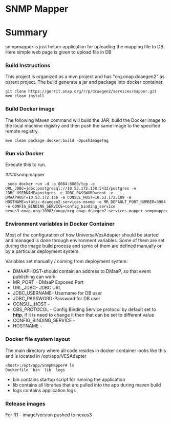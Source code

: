 # SNMP Mapper

# Summary
snmpmapper is just helper application for uploading the mapping file to DB. Here simple web page is given to upload file in DB 

### Build Instructions

This project is organized as a mvn project and has "org.onap.dcaegen2" as parent project. The build generate a jar and package into docker container. 

```
git clone https://gerrit.onap.org/r/p/dcaegen2/services/mapper.git
mvn clean install
```

### Build Docker image

The following Maven command will build the JAR, build the Docker image to the local machine registry and then push the same image to the specified remote registry.

```
mvn clean package docker:build -DpushImageTag
```


### Run via Docker

Execute this to run.

####snmpmapper

```
 sudo docker run -d -p 8084:8080/tcp -e URL_JDBC=jdbc:postgresql://10.53.172.138:5432/postgres -e JDBC_USERNAME=postgres -e JDBC_PASSWORD=root -e DMAAPHOST=10.53.172.156 -e CONSUL_HOST=10.53.172.109 -e HOSTNAME=static-dcaegen2-services-msnmp -e MR_DEFAULT_PORT_NUMBER=3904 -e CONFIG_BINDING_SERVICE=config_binding_service nexus3.onap.org:10003/onap/org.onap.dcaegen2.services.mapper.snmpmapper:latest
```

### Environment variables in Docker Container
Most of the configuration of how UniversalVesAdapter should be started and managed is done through environment variables.
Some of them are set during the image build process and some of them are defined manually or by
a particular deployment system.

Variables set manually / coming from deployment system:
- DMAAPHOST-should contain an address to DMaaP, so that event publishing can work
- MR_PORT - DMaaP Exposed Port
- URL_JDBC- JDBC URL
- JDBC_USERNAME- Username for DB user
- JDBC_PASSWORD-Password for DB user
- CONSUL_HOST - 
- CBS_PROTOCOL - Config Binding Service protocol by default set to **http**, if it is need to change it then that can be set to different value
- CONFIG_BINDING_SERVICE - 
- HOSTNAME -



### Docker file system layout
The main directory where all code resides in docker container
looks like this and is located in /opt/app/VESAdapter
```
<host>:/opt/app/SnmpMapper# ls
Dockerfile  bin  lib  logs
```
- bin contains startup script for running the application
- lib contains all libraries that are pulled into the app during maven build
- logs contains application logs


### Release images
For R1 - image/version  pushed to nexus3 

```nexus3.onap.org:10003/snapshots/onap/org.onap.dcaegen2.services.mapper.vesadapter.snmpmapper:latest
```
